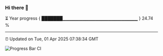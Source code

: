 ### Hi there 👋

⏳ Year progress { ███████▁▁▁▁▁▁▁▁▁▁▁▁▁▁▁▁▁▁▁▁▁▁▁ } 24.74 %

---

⏰ Updated on Tue, 01 Apr 2025 07:38:34 GMT

![Progress Bar CI](https://github.com/IshwaranRudhara/GIT-ACTION/workflows/Progress%20Bar%20CI/badge.svg)
